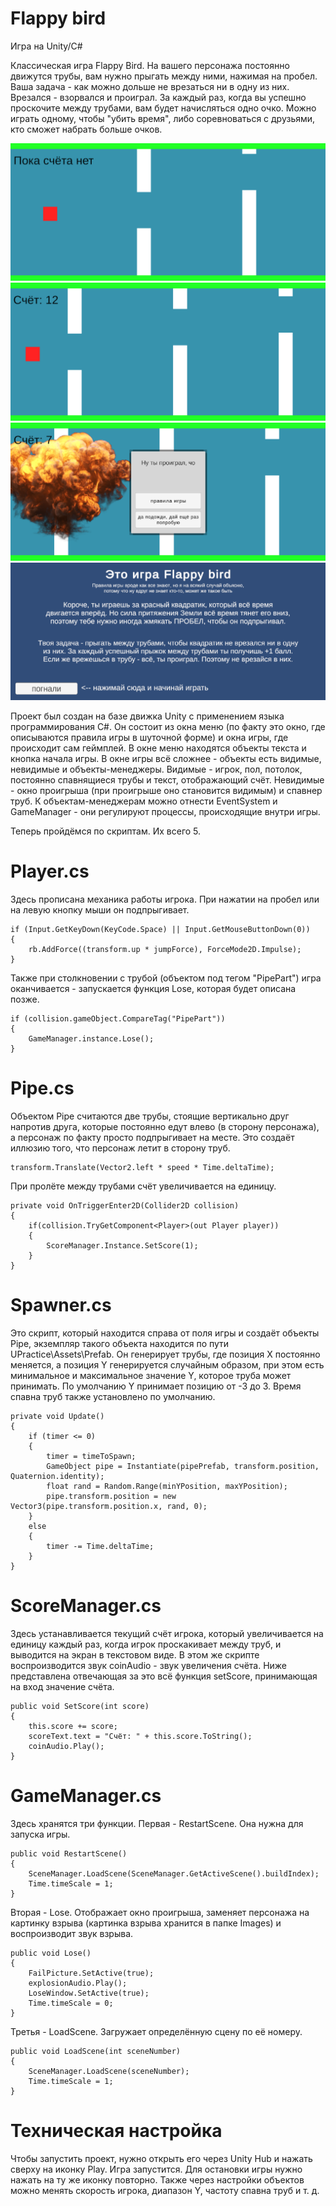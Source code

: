 # Flappy bird

Игра на Unity/C#

Классическая игра Flappy Bird. На вашего персонажа постоянно движутся трубы, вам нужно прыгать между ними, нажимая на пробел. Ваша задача - как можно дольше не врезаться ни в одну из них. Врезался - взорвался и проиграл. За каждый раз, когда вы успешно проскочите между трубами, вам будет начисляться одно очко. Можно играть одному, чтобы "убить время", либо соревноваться с друзьями, кто сможет набрать больше очков.

![Начало игры](https://github.com/kosobutski/uch_practice/blob/main/screenshots/up1.png)
![Процесс игры](https://github.com/kosobutski/uch_practice/blob/main/screenshots/up2.png)
![Окно проигрыша](https://github.com/kosobutski/uch_practice/blob/main/screenshots/up3.png)
![Меню с правилами игры](https://github.com/kosobutski/uch_practice/blob/main/screenshots/up4.png)

Проект был создан на базе движка Unity с применением языка программирования C#. Он состоит из окна меню (по факту это окно, где описываются правила игры в шуточной форме) и окна игры, где происходит сам геймплей. В окне меню находятся объекты текста и кнопка начала игры. В окне игры всё сложнее - объекты есть видимые, невидимые и объекты-менеджеры. Видимые - игрок, пол, потолок, постоянно спавнящиеся трубы и текст, отображающий счёт. Невидимые - окно проигрыша (при проигрыше оно становится видимым) и спавнер труб. К объектам-менеджерам можно отнести EventSystem и GameManager - они регулируют процессы, происходящие внутри игры.

Теперь пройдёмся по скриптам. Их всего 5.

# Player.cs

Здесь прописана механика работы игрока. При нажатии на пробел или на левую кнопку мыши он подпрыгивает.

```
if (Input.GetKeyDown(KeyCode.Space) || Input.GetMouseButtonDown(0))
{
    rb.AddForce((transform.up * jumpForce), ForceMode2D.Impulse);
}
```

Также при столкновении с трубой (объектом под тегом "PipePart") игра оканчивается - запускается функция Lose, которая будет описана позже.

```
if (collision.gameObject.CompareTag("PipePart"))
{
    GameManager.instance.Lose();
}
```

# Pipe.cs

Объектом Pipe считаются две трубы, стоящие вертикально друг напротив друга, которые постоянно едут влево (в сторону персонажа), а персонаж по факту просто подпрыгивает на месте. Это создаёт иллюзию того, что персонаж летит в сторону труб.

```
transform.Translate(Vector2.left * speed * Time.deltaTime);
```

При пролёте между трубами счёт увеличивается на единицу.

```
private void OnTriggerEnter2D(Collider2D collision)
{
    if(collision.TryGetComponent<Player>(out Player player))
    {
        ScoreManager.Instance.SetScore(1);
    }
}
```

# Spawner.cs

Это скрипт, который находится справа от поля игры и создаёт объекты Pipe, экземпляр такого объекта находится по пути UPractice\Assets\Prefab. Он генерирует трубы, где позиция X постоянно меняется, а позиция Y генерируется случайным образом, при этом есть минимальное и максимальное значение Y, которое труба может принимать. По умолчанию Y принимает позицию от -3 до 3. Время спавна труб также установлено по умолчанию.

```
private void Update()
{
    if (timer <= 0)
    {
        timer = timeToSpawn;
        GameObject pipe = Instantiate(pipePrefab, transform.position, Quaternion.identity);
        float rand = Random.Range(minYPosition, maxYPosition);
        pipe.transform.position = new Vector3(pipe.transform.position.x, rand, 0);
    }
    else
    {
        timer -= Time.deltaTime;
    }
}
```

# ScoreManager.cs

Здесь устанавливается текущий счёт игрока, который увеличивается на единицу каждый раз, когда игрок проскакивает между труб, и выводится на экран в текстовом виде. В этом же скрипте воспроизводится звук coinAudio - звук увеличения счёта. Ниже представлена отвечающая за это всё функция setScore, принимающая на вход значение счёта.

```
public void SetScore(int score)
{
    this.score += score;
    scoreText.text = "Счёт: " + this.score.ToString();
    coinAudio.Play();
}
```

# GameManager.cs

Здесь хранятся три функции.
Первая - RestartScene. Она нужна для запуска игры.

```
public void RestartScene()
{
    SceneManager.LoadScene(SceneManager.GetActiveScene().buildIndex);
    Time.timeScale = 1;
}
```

Вторая - Lose. Отображает окно проигрыша, заменяет персонажа на картинку взрыва (картинка взрыва хранится в папке Images) и воспроизводит звук взрыва.

```
public void Lose()
{
    FailPicture.SetActive(true);
    explosionAudio.Play();
    LoseWindow.SetActive(true);
    Time.timeScale = 0;
}
```

Третья - LoadScene. Загружает определённую сцену по её номеру.

```
public void LoadScene(int sceneNumber)
{
    SceneManager.LoadScene(sceneNumber);
    Time.timeScale = 1;
}
```

# Техническая настройка
Чтобы запустить проект, нужно открыть его через Unity Hub и нажать сверху на иконку Play. Игра запустится. Для остановки игры нужно нажать на ту же иконку повторно. Также через настройки объектов можно менять скорость игрока, диапазон Y, частоту спавна труб и т. д. 
